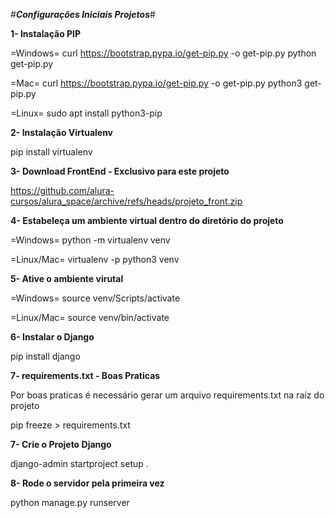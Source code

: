 #**_Configurações Iniciais Projetos_**#

**1- Instalação PIP**

=Windows=
curl https://bootstrap.pypa.io/get-pip.py -o get-pip.py
python get-pip.py

=Mac=
curl https://bootstrap.pypa.io/get-pip.py -o get-pip.py
python3 get-pip.py

=Linux= 
sudo apt install python3-pip

**2- Instalação Virtualenv**

pip install virtualenv

**3- Download FrontEnd - Exclusivo para este projeto**

https://github.com/alura-cursos/alura_space/archive/refs/heads/projeto_front.zip

**4- Estabeleça um ambiente virtual dentro do diretório do projeto**

=Windows=
python -m virtualenv venv

=Linux/Mac=
virtualenv -p python3 venv

**5- Ative o ambiente virutal**

=Windows=
source venv/Scripts/activate

=Linux/Mac=
source venv/bin/activate

**6- Instalar o Django**

pip install django 

**7- requirements.txt - Boas Praticas**

Por boas praticas é necessário gerar um arquivo requirements.txt na raíz do projeto

pip freeze > requirements.txt

**7- Crie o Projeto Django**

django-admin startproject setup .

**8- Rode o servidor pela primeira vez**

python manage.py runserver
